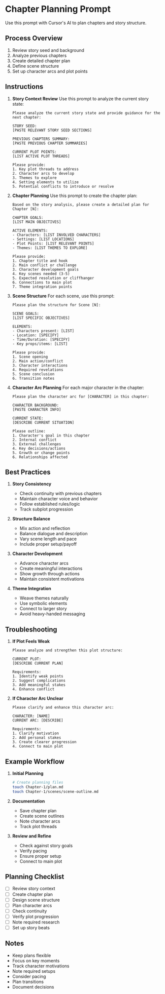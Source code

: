 # Chapter Planning Prompt

Use this prompt with Cursor's AI to plan chapters and story structure.

## Process Overview

1. Review story seed and background
2. Analyze previous chapters
3. Create detailed chapter plan
4. Define scene structure
5. Set up character arcs and plot points

## Instructions

1. **Story Context Review**
   Use this prompt to analyze the current story state:
   ```
   Please analyze the current story state and provide guidance for the next chapter:

   STORY SEED:
   [PASTE RELEVANT STORY SEED SECTIONS]

   PREVIOUS CHAPTERS SUMMARY:
   [PASTE PREVIOUS CHAPTER SUMMARIES]

   CURRENT PLOT POINTS:
   [LIST ACTIVE PLOT THREADS]

   Please provide:
   1. Key plot threads to address
   2. Character arcs to develop
   3. Themes to explore
   4. Setting elements to utilize
   5. Potential conflicts to introduce or resolve
   ```

2. **Chapter Planning**
   Use this prompt to create the chapter plan:
   ```
   Based on the story analysis, please create a detailed plan for Chapter [N]:

   CHAPTER GOALS:
   [LIST MAIN OBJECTIVES]

   ACTIVE ELEMENTS:
   - Characters: [LIST INVOLVED CHARACTERS]
   - Settings: [LIST LOCATIONS]
   - Plot Points: [LIST RELEVANT POINTS]
   - Themes: [LIST THEMES TO EXPLORE]

   Please provide:
   1. Chapter title and hook
   2. Main conflict or challenge
   3. Character development goals
   4. Key scenes needed (3-5)
   5. Expected resolution or cliffhanger
   6. Connections to main plot
   7. Theme integration points
   ```

3. **Scene Structure**
   For each scene, use this prompt:
   ```
   Please plan the structure for Scene [N]:

   SCENE GOALS:
   [LIST SPECIFIC OBJECTIVES]

   ELEMENTS:
   - Characters present: [LIST]
   - Location: [SPECIFY]
   - Time/Duration: [SPECIFY]
   - Key props/items: [LIST]

   Please provide:
   1. Scene opening
   2. Main action/conflict
   3. Character interactions
   4. Required revelations
   5. Scene conclusion
   6. Transition notes
   ```

4. **Character Arc Planning**
   For each major character in the chapter:
   ```
   Please plan the character arc for [CHARACTER] in this chapter:

   CHARACTER BACKGROUND:
   [PASTE CHARACTER INFO]

   CURRENT STATE:
   [DESCRIBE CURRENT SITUATION]

   Please outline:
   1. Character's goal in this chapter
   2. Internal conflict
   3. External challenges
   4. Key decisions/actions
   5. Growth or change points
   6. Relationships affected
   ```

## Best Practices

1. **Story Consistency**
   - Check continuity with previous chapters
   - Maintain character voice and behavior
   - Follow established rules/logic
   - Track subplot progression

2. **Structure Balance**
   - Mix action and reflection
   - Balance dialogue and description
   - Vary scene length and pace
   - Include proper setup/payoff

3. **Character Development**
   - Advance character arcs
   - Create meaningful interactions
   - Show growth through actions
   - Maintain consistent motivations

4. **Theme Integration**
   - Weave themes naturally
   - Use symbolic elements
   - Connect to larger story
   - Avoid heavy-handed messaging

## Troubleshooting

1. **If Plot Feels Weak**
   ```
   Please analyze and strengthen this plot structure:

   CURRENT PLOT:
   [DESCRIBE CURRENT PLAN]

   Requirements:
   1. Identify weak points
   2. Suggest complications
   3. Add meaningful stakes
   4. Enhance conflict
   ```

2. **If Character Arc Unclear**
   ```
   Please clarify and enhance this character arc:

   CHARACTER: [NAME]
   CURRENT ARC: [DESCRIBE]

   Requirements:
   1. Clarify motivation
   2. Add personal stakes
   3. Create clearer progression
   4. Connect to main plot
   ```

## Example Workflow

1. **Initial Planning**
   ```bash
   # Create planning files
   touch Chapter-1/plan.md
   touch Chapter-1/scenes/scene-outline.md
   ```

2. **Documentation**
   - Save chapter plan
   - Create scene outlines
   - Note character arcs
   - Track plot threads

3. **Review and Refine**
   - Check against story goals
   - Verify pacing
   - Ensure proper setup
   - Connect to main plot

## Planning Checklist

- [ ] Review story context
- [ ] Create chapter plan
- [ ] Design scene structure
- [ ] Plan character arcs
- [ ] Check continuity
- [ ] Verify plot progression
- [ ] Note required research
- [ ] Set up story beats

## Notes

- Keep plans flexible
- Focus on key moments
- Track character motivations
- Note required setups
- Consider pacing
- Plan transitions
- Document decisions 